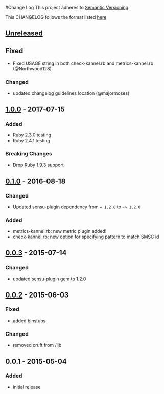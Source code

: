 #Change Log
This project adheres to [Semantic Versioning](http://semver.org/).

This CHANGELOG follows the format listed [here](https://github.com/sensu-plugins/community/blob/master/HOW_WE_CHANGELOG.md)

## [Unreleased]
## Fixed
- Fixed USAGE string in both check-kannel.rb and metrics-kannel.rb (@Northwood128)

### Changed
- updated changelog guidelines location (@majormoses)

## [1.0.0] - 2017-07-15
### Added
- Ruby 2.3.0 testing
- Ruby 2.4.1 testing

### Breaking Changes
- Drop Ruby 1.9.3 support

## [0.1.0] - 2016-08-18
### Changed
- Updated sensu-plugin dependency from `= 1.2.0` to `~> 1.2.0`

### Added
- metrics-kannel.rb: new metric plugin added!
- check-kannel.rb: new option for specifying pattern to match SMSC id

## [0.0.3] - 2015-07-14
### Changed
- updated sensu-plugin gem to 1.2.0

## [0.0.2] - 2015-06-03
### Fixed
- added binstubs

### Changed
- removed cruft from /lib
## 0.0.1 - 2015-05-04
### Added
- initial release

[Unreleased]: https://github.com/sensu-plugins/sensu-plugins-kannel/compare/1.0.0...HEAD
[1.0.0]: https://github.com/sensu-plugins/sensu-plugins-kannel/compare/0.1.0...1.0.0
[0.1.0]: https://github.com/sensu-plugins/sensu-plugins-kannel/compare/0.0.3...0.1.0
[0.0.3]: https://github.com/sensu-plugins/sensu-plugins-kannel/compare/0.0.2...0.0.3
[0.0.2]: https://github.com/sensu-plugins/sensu-plugins-kannel/compare/0.0.1...0.0.2
